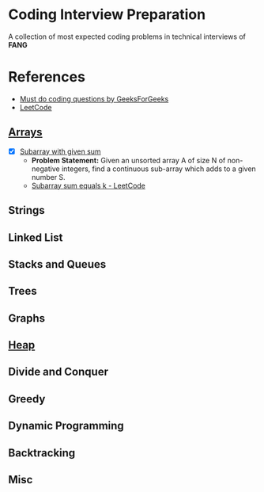 # Coding Interview Preparation

A collection of most expected coding problems in technical interviews of **FANG**

# References
- [Must do coding questions by GeeksForGeeks](https://www.geeksforgeeks.org/must-do-coding-questions-for-companies-like-amazon-microsoft-adobe/) 
- [LeetCode](https://leetcode.com/problemset/all/)

## [Arrays](https://leetcode.com/tag/array/)

- [x] [Subarray with given sum](https://practice.geeksforgeeks.org/problems/subarray-with-given-sum/0)
    - **Problem Statement:** Given an unsorted array A of size N of non-negative integers, find a continuous sub-array which adds to a given number S.
    - [Subarray sum equals k - LeetCode](https://leetcode.com/problems/subarray-sum-equals-k/)

## Strings

## Linked List

## Stacks and Queues

## Trees

## Graphs

## [Heap](https://leetcode.com/tag/heap/)

## Divide and Conquer

## Greedy

## Dynamic Programming

## Backtracking

## Misc
